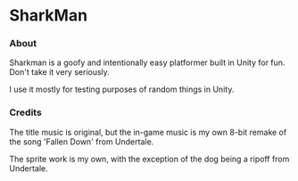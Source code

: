 # SharkMan

### About

Sharkman is a goofy and intentionally easy platformer built in Unity for fun. Don't take it very seriously. 

I use it mostly for testing purposes of random things in Unity.


### Credits

The title music is original, but the in-game music is my own 8-bit remake of the song 'Fallen Down' from Undertale.

The sprite work is my own, with the exception of the dog being a ripoff from Undertale.

